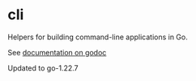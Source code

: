 # cli

Helpers for building command-line applications in Go.

See [documentation on godoc](https://godoc.org/github.com/imqs/cli)

Updated to go-1.22.7

